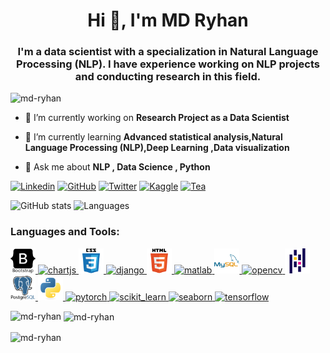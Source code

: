 <h1 align="center">Hi 👋, I'm MD Ryhan</h1>
<h3 align="center">I'm a data scientist with a specialization in Natural Language Processing (NLP). I have experience working on NLP projects and conducting research in this field.</h3>

<p align="left"> <img src="https://komarev.com/ghpvc/?username=md-ryhan&label=Profile%20views&color=0e75b6&style=flat" alt="md-ryhan" /> </p>

- 🔭 I’m currently working on **Research Project as a Data Scientist**

- 🌱 I’m currently learning **Advanced statistical analysis,Natural Language Processing (NLP),Deep Learning ,Data visualization**

- 💬 Ask me about **NLP , Data Science , Python**

[![Linkedin](https://img.shields.io/badge/-LinkedIn-306EA8?style=flat&logo=Linkedin&logoColor=white&link=https://linkedin.com/in/muhammad-rehan-702670111)](https://linkedin.com/in/muhammad-rehan-702670111) 
[![GitHub](https://img.shields.io/badge/-GitHub-2F2F2F?style=flat&logo=github&logoColor=white&link=https://github.com/MD-Ryhan)](https://github.com/MD-Ryhan)
[![Twitter](https://img.shields.io/badge/-Twitter-4B9AE5?style=flat&logo=Twitter&logoColor=white&link=https://twitter.com/_md_ryhan/)](https://twitter.com/_md_ryhan/)
[![Kaggle](https://img.shields.io/badge/-Kaggle-5DB0DB?style=flat&logo=Kaggle&logoColor=white&link=https://github.com/MD-Ryhan)](https://github.com/MD-Ryhan)
[![Tea](https://img.shields.io/badge/-Buy_me_a_tea-yellow?style=flat&logo=buymeacoffee&logoColor=white&link=https://www.buymeacoffee.com/mdrehan)](https://www.buymeacoffee.com/mdrehan)

![GitHub stats](https://github-readme-stats.vercel.app/api?username=MD-Ryhan&show_icons=true&count_private=true&theme=algolia&hide_rank=true&custom_title=GitHub%20Stats&include_all_commits=true&hide=issues,contribs&hide_title=false&line_height=24&card_width=285)
![Languages](https://github-readme-stats.vercel.app/api/top-langs/?username=MD-Ryhan&layout=compact&hide=jupyter%20notebook&theme=algolia&custom_title=Top%20Languages&langs_count=4)

<h3 align="left">Languages and Tools:</h3>
<p align="left"> <a href="https://getbootstrap.com" target="_blank" rel="noreferrer"> <img src="https://raw.githubusercontent.com/devicons/devicon/master/icons/bootstrap/bootstrap-plain-wordmark.svg" alt="bootstrap" width="40" height="40"/> </a> <a href="https://www.chartjs.org" target="_blank" rel="noreferrer"> <img src="https://www.chartjs.org/media/logo-title.svg" alt="chartjs" width="40" height="40"/> </a> <a href="https://www.w3schools.com/css/" target="_blank" rel="noreferrer"> <img src="https://raw.githubusercontent.com/devicons/devicon/master/icons/css3/css3-original-wordmark.svg" alt="css3" width="40" height="40"/> </a> <a href="https://www.djangoproject.com/" target="_blank" rel="noreferrer"> <img src="https://cdn.worldvectorlogo.com/logos/django.svg" alt="django" width="40" height="40"/> </a> <a href="https://www.w3.org/html/" target="_blank" rel="noreferrer"> <img src="https://raw.githubusercontent.com/devicons/devicon/master/icons/html5/html5-original-wordmark.svg" alt="html5" width="40" height="40"/> </a> <a href="https://www.mathworks.com/" target="_blank" rel="noreferrer"> <img src="https://upload.wikimedia.org/wikipedia/commons/2/21/Matlab_Logo.png" alt="matlab" width="40" height="40"/> </a> <a href="https://www.mysql.com/" target="_blank" rel="noreferrer"> <img src="https://raw.githubusercontent.com/devicons/devicon/master/icons/mysql/mysql-original-wordmark.svg" alt="mysql" width="40" height="40"/> </a> <a href="https://opencv.org/" target="_blank" rel="noreferrer"> <img src="https://www.vectorlogo.zone/logos/opencv/opencv-icon.svg" alt="opencv" width="40" height="40"/> </a> <a href="https://pandas.pydata.org/" target="_blank" rel="noreferrer"> <img src="https://raw.githubusercontent.com/devicons/devicon/2ae2a900d2f041da66e950e4d48052658d850630/icons/pandas/pandas-original.svg" alt="pandas" width="40" height="40"/> </a> <a href="https://www.postgresql.org" target="_blank" rel="noreferrer"> <img src="https://raw.githubusercontent.com/devicons/devicon/master/icons/postgresql/postgresql-original-wordmark.svg" alt="postgresql" width="40" height="40"/> </a> <a href="https://www.python.org" target="_blank" rel="noreferrer"> <img src="https://raw.githubusercontent.com/devicons/devicon/master/icons/python/python-original.svg" alt="python" width="40" height="40"/> </a> <a href="https://pytorch.org/" target="_blank" rel="noreferrer"> <img src="https://www.vectorlogo.zone/logos/pytorch/pytorch-icon.svg" alt="pytorch" width="40" height="40"/> </a> <a href="https://scikit-learn.org/" target="_blank" rel="noreferrer"> <img src="https://upload.wikimedia.org/wikipedia/commons/0/05/Scikit_learn_logo_small.svg" alt="scikit_learn" width="40" height="40"/> </a> <a href="https://seaborn.pydata.org/" target="_blank" rel="noreferrer"> <img src="https://seaborn.pydata.org/_images/logo-mark-lightbg.svg" alt="seaborn" width="40" height="40"/> </a> <a href="https://www.tensorflow.org" target="_blank" rel="noreferrer"> <img src="https://www.vectorlogo.zone/logos/tensorflow/tensorflow-icon.svg" alt="tensorflow" width="40" height="40"/> </a> </p>

<p><img align="left" src="https://github-readme-streak-stats.herokuapp.com/?user=md-ryhan&" alt="md-ryhan" /></p>


<p>&nbsp;<img align="center" src="https://github-readme-stats.vercel.app/api?username=md-ryhan&show_icons=true&locale=en" alt="md-ryhan" /></p>

<p><img align="center" src="https://github-readme-stats.vercel.app/api/top-langs?username=md-ryhan&show_icons=true&locale=en&layout=compact" alt="md-ryhan" /></p>

